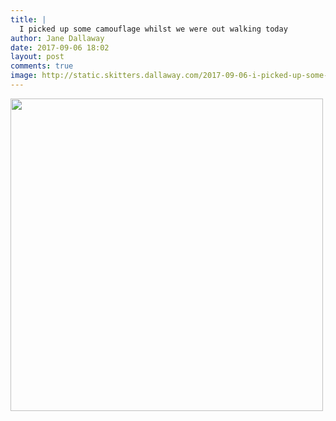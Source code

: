 ```yaml
---
title: |
  I picked up some camouflage whilst we were out walking today
author: Jane Dallaway
date: 2017-09-06 18:02
layout: post
comments: true
image: http://static.skitters.dallaway.com/2017-09-06-i-picked-up-some-camouflage-whilst-we-were-out-walking-today-thumb-1-IMG-1732.JPG
---
```


<div>
        <a href="http://static.skitters.dallaway.com/2017-09-06-i-picked-up-some-camouflage-whilst-we-were-out-walking-today-fullsize-1-IMG-1732.JPG">
          <img src="http://static.skitters.dallaway.com/2017-09-06-i-picked-up-some-camouflage-whilst-we-were-out-walking-today-thumb-1-IMG-1732.JPG" width="500" height="500"/>
        </a>
      </div>


  
      